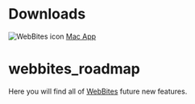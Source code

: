 # Downloads
![WebBites icon](https://i.imgur.com/SwJeJJk.png "Click the Download link bellow")
[Mac App](https://github.com/elrumo/webbites_roadmap/raw/master/WebBites_Mac.zip)

# webbites_roadmap
Here you will find all of [WebBites](https://webbites.io) future new features.
